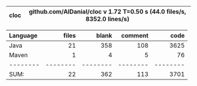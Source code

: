 
cloc|github.com/AlDanial/cloc v 1.72  T=0.50 s (44.0 files/s, 8352.0 lines/s)
--- | ---

Language|files|blank|comment|code
:-------|-------:|-------:|-------:|-------:
Java|21|358|108|3625
Maven|1|4|5|76
--------|--------|--------|--------|--------
SUM:|22|362|113|3701
